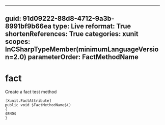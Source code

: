 ----
guid: 91d09222-88d8-4712-9a3b-8991bf9b66ea
type: Live
reformat: True
shortenReferences: True
categories: xunit
scopes: InCSharpTypeMember(minimumLanguageVersion=2.0)
parameterOrder: FactMethodName
----

# fact

Create a fact test method

```
[Xunit.FactAttribute]
public void $FactMethodName$()
{
$END$
}
```
